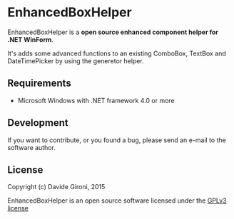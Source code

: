 # EnhancedBoxHelper


EnhancedBoxHelper is a **open source enhanced component helper for .NET WinForm**.

It's adds some advanced functions to an existing ComboBox, TextBox and DateTimePicker by using the generetor helper.


## Requirements

* Microsoft Windows with .NET framework 4.0 or more


## Development

If you want to contribute, or you found a bug, please send an e-mail to the software author.


## License

Copyright (c) Davide Gironi, 2015

EnhancedBoxHelper is an open source software licensed under the [GPLv3 license](http://opensource.org/licenses/GPL-3.0)